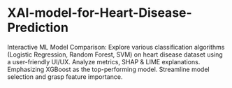 # XAI-model-for-Heart-Disease-Prediction
Interactive ML Model Comparison: Explore various classification algorithms (Logistic Regression, Random Forest, SVM) on heart disease dataset using a user-friendly UI/UX. Analyze metrics, SHAP &amp; LIME explanations. Emphasizing XGBoost as the top-performing model. Streamline model selection and grasp feature importance.
